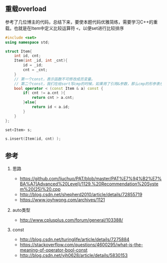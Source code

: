 ##	重载overload

参考了几位博主的代码，总结下来，要使本题代码优雅简练，需要学习C++的重载。也就是在Item中定义比较运算符 `<`，以便set进行比较排序

```cpp
#include <set>
using namespace std;

struct Item{
	int id, cnt;
	Item(int _id, int _cnt){
		id = _id;
		cnt = _cnt;
	}
	// 第一个const，表示函数不可修改成员变量。
	// 第二个const，我们在给sort写cmp的时候，如果用了引用&参数，那么cmp的形参表也是要加const的。或者形参表的 const 和 & 同时去掉，也可以编译。
	bool operator < (const Item & a) const {
		if( cnt != a.cnt ){
			return cnt > a.cnt;
		}else{
			return id < a.id;
		}
	}
};

set<Item> s;

s.insert(Item(id, cnt) );
```

##	参考

1.	思路

	*	https://github.com/liuchuo/PAT/blob/master/PAT%E7%94%B2%E7%BA%A7(Advanced%20Level)/1129.%20Recommendation%20System%20(25)%20.cpp
	*	http://blog.csdn.net/shepherd2010/article/details/72855719
	*	https://www.joyhwong.com/archives/1121

2.	auto类型

	*	http://www.cplusplus.com/forum/general/103388/

3.	const

	*	http://blog.csdn.net/turinglife/article/details/7275884
	*	https://stackoverflow.com/questions/4600295/what-is-the-meaning-of-operator-bool-const
	*	http://blog.csdn.net/yjh0628/article/details/5830153